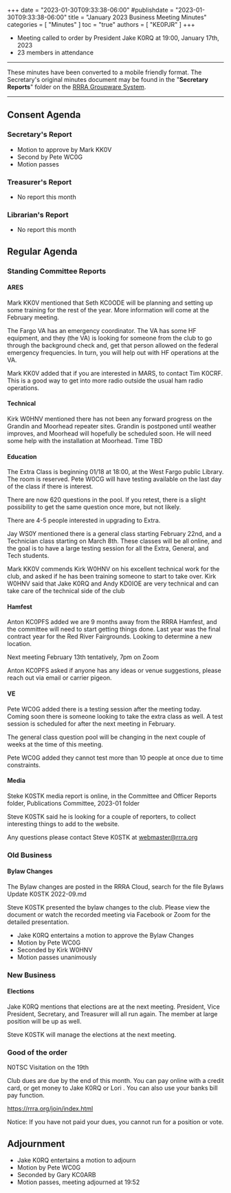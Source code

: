 +++
date = "2023-01-30T09:33:38-06:00"
#publishdate = "2023-01-30T09:33:38-06:00"
title = "January 2023 Business Meeting Minutes"
categories = [ "Minutes" ]
toc = "true"
authors = [ "KE0PJR" ]
+++

* Meeting called to order by President Jake K0RQ at 19:00, January 17th, 2023
* 23 members in attendance

<!--more-->

---

These minutes have been converted to a mobile friendly format. The Secretary's original minutes document may be found in the "**Secretary Reports**" folder on the [RRRA Groupware System](https://cloud.rrra.org/).

---

## Consent Agenda

### Secretary's Report

* Motion to approve by Mark KK0V
* Second by Pete WC0G
* Motion passes

### Treasurer's Report

* No report this month

### Librarian's Report

* No report this month

## Regular Agenda

### Standing Committee Reports

#### ARES

Mark KK0V mentioned that Seth KC0ODE will be planning and setting up some training for the rest of the year. More information will come at the February meeting.

The Fargo VA has an emergency coordinator. The VA has some HF equipment, and they (the VA) is looking for someone from the club to go through the background check and, get that person allowed on the federal emergency frequencies. In turn, you will help out with HF operations at the VA.

Mark KK0V added that if you are interested in MARS, to contact Tim K0CRF. This is a good way to get into more radio outside the usual ham radio operations.

#### Technical

Kirk W0HNV mentioned there has not been any forward progress on the Grandin and Moorhead repeater sites. Grandin is postponed until weather improves, and Moorhead will hopefully be scheduled soon. He will need some help with the installation at Moorhead. Time TBD

#### Education

The Extra Class is beginning 01/18 at 18:00, at the West Fargo public Library. The room is reserved. Pete W0CG will have testing available on the last day of the class if there is interest.

There are now 620 questions in the pool. If you retest, there is a slight possibility to get the same question once more, but not likely.

There are 4-5 people interested in upgrading to Extra.

Jay WS0Y mentioned there is a general class starting February 22nd, and a Technician class starting on March 8th. These classes will be all online, and the goal is to have a large testing session for all the Extra, General, and Tech students.

Mark KK0V commends Kirk W0HNV on his excellent technical work for the club, and asked if he has been training someone to start to take over. Kirk W0HNV said that Jake K0RQ and Andy KD0IOE are very technical and can take care of the technical side of the club

#### Hamfest

Anton KC0PFS added we are 9 months away from the RRRA Hamfest, and the committee will need to start getting things done. Last year was the final contract year for the Red River Fairgrounds. Looking to determine a new location.

Next meeting February 13th tentatively, 7pm on Zoom

Anton KC0PFS asked if anyone has any ideas or venue suggestions, please reach out via email or carrier pigeon.

#### VE

Pete WC0G added there is a testing session after the meeting today. Coming soon there is someone looking to take the extra class as well. A test session is scheduled for after the next meeting in February.

The general class question pool will be changing in the next couple of weeks at the time of this meeting.

Pete WC0G added they cannot test more than 10 people at once due to time constraints.

#### Media

Steke K0STK media report is online, in the Committee and Officer Reports folder, Publications Committee, 2023-01 folder

Steve K0STK said he is looking for a couple of reporters, to collect interesting things to add to the website.

Any questions please contact Steve K0STK at webmaster@rrra.org

### Old Business

#### Bylaw Changes

The Bylaw changes are posted in the RRRA Cloud, search for the file Bylaws Update K0STK 2022-09.md

Steve K0STK presented the bylaw changes to the club. Please view the document or watch the recorded meeting via Facebook or Zoom for the detailed presentation.

* Jake K0RQ entertains a motion to approve the Bylaw Changes
* Motion by Pete WC0G 
* Seconded by Kirk W0HNV 
* Motion passes unanimously

### New Business

#### Elections

Jake K0RQ mentions that elections are at the next meeting. President, Vice President, Secretary, and Treasurer will all run again. The member at large position will be up as well.

Steve K0STK will manage the elections at the next meeting.

### Good of the order

N0TSC Visitation on the 19th 

Club dues are due by the end of this month. You can pay online with a credit card, or get money to Jake K0RQ or Lori . You can also use your banks bill pay function. 

https://rrra.org/join/index.html 

Notice: If you have not paid your dues, you cannot run for a position or vote.

## Adjournment

* Jake K0RQ entertains a motion to adjourn 
* Motion by Pete WC0G 
* Seconded by Gary KC0ARB 
* Motion passes, meeting adjourned at 19:52
